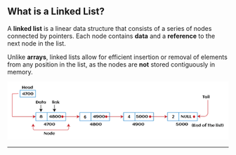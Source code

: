 ## What is a Linked List?

A **linked list** is a linear data structure that consists of a series of nodes connected by pointers. Each node contains **data** and a **reference** to the next node in the list.<br>

Unlike **arrays**, linked lists allow for efficient insertion or removal of elements from any position in the list, as the nodes are **not** stored contiguously in memory.


![loading...](../../images/dsa/linked_list/ds-linked-list.png)


---

